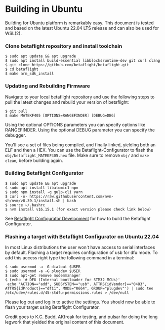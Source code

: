 # Building in Ubuntu

Building for Ubuntu platform is remarkably easy.
This document is tested and based on the latest Ubuntu 22.04 LTS release and can also be used for WSL(2).

### Clone betaflight repository and install toolchain

    $ sudo apt update && apt upgrade
    $ sudo apt install build-essential libblocksruntime-dev git curl clang
    $ git clone https://github.com/betaflight/betaflight.git
    $ cd betaflight
    $ make arm_sdk_install

### Updating and Rebuilding Firmware

Navigate to your local betaflight repository and use the following steps to pull the latest changes and rebuild your version of betaflight:

    $ git pull
    $ make MATEKF405 [OPTIONS=RANGEFINDER] [DEBUG=DBG]

Using the optional OPTIONS parameters you can specify options like RANGEFINDER.
Using the optional DEBUG parameter you can specify the debugger.

You'll see a set of files being compiled, and finally linked, yielding both an ELF and then a HEX.
You can use the Betaflight-Configurator to flash the `obj/betaflight_MATEKF405.hex` file.
Make sure to remove `obj/` and `make clean`, before building again.

### Building Betaflight Configurator

    $ sudo apt update && apt upgrade
    $ sudo apt install libatomic1 npm
    $ sudo npm install -g gulp-cli yarn
    $ curl -o- https://raw.githubusercontent.com/nvm-sh/nvm/v0.39.1/install.sh | bash
    $ source ~/.bashrc
    $ nvm install v16.15.1 (for exact version please check link below)

See [Betaflight Configurator Development](https://github.com/betaflight/betaflight-configurator#development) for how to build the Betaflight Configurator.

### Flashing a target with Betaflight Configurator on Ubuntu 22.04

In most Linux distributions the user won't have access to serial interfaces by default. Flashing a target requires configuration of usb for dfu mode. To add this access right type the following command in a terminal:

    $ sudo usermod -a -G dialout $USER
    $ sudo usermod -a -G plugdev $USER
    $ sudo apt-get remove modemmanager
    $ (echo '# DFU (Internal bootloader for STM32 MCUs)'
     echo 'ACTION=="add", SUBSYSTEM=="usb", ATTRS{idVendor}=="0483", ATTRS{idProduct}=="df11", MODE="0664", GROUP="plugdev"') | sudo tee /etc/udev/rules.d/45-stdfu-permissions.rules > /dev/null

Please log out and log in to active the settings. You should now be able to flash your target using Betaflight Configurator.

Credit goes to K.C. Budd, AKfreak for testing, and pulsar for doing the long legwork that yielded the original content of this document.
